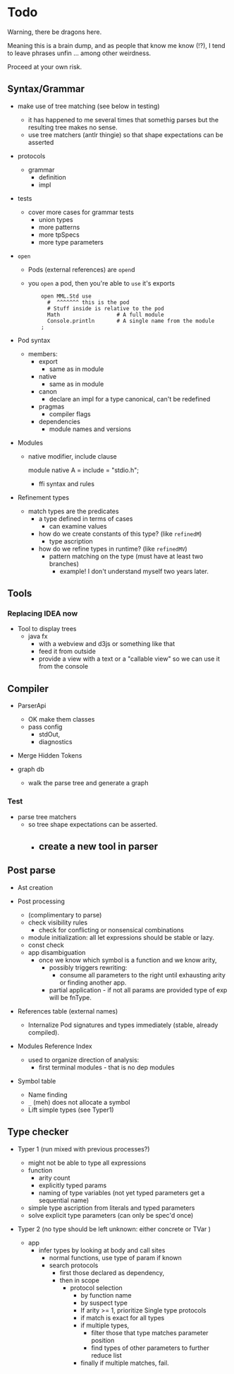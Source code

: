     
# Todo

Warning, there be dragons here.

Meaning this is a brain dump, and as people that know me know (!?), I tend to 
  leave phrases unfin ... among other weirdness.

Proceed at your own risk.

## Syntax/Grammar 

* make use of tree matching (see below in testing)
  - it has happened to me several times that somethig parses but the resulting tree makes no sense.
  - use tree matchers (antlr thingie) so that shape expectations can be asserted


* protocols
  * grammar
    * definition
    * impl


* tests
  
  - cover more cases for grammar tests
    - union types
    - more patterns
    - more tpSpecs
    - more type parameters
    

* `open`
    - Pods (external references) are `open`d
      
    - you `open` a pod, then you're able to `use` it's exports         


              open MML.Std use
                #  ^^^^^^^ this is the pod
                # Stuff inside is relative to the pod
                Math                  # A full module
                Console.println       # A single name from the module
              ;


* Pod syntax
    
  - members:
    - export
        - same as in module
    - native
        - same as in module
    - canon
        - declare an impl for a type canonical, can't be redefined
    - pragmas
        - compiler flags
    - dependencies
        - module names and versions

* Modules
  - native modifier, include clause 
       
       module native A = 
         include = "stdio.h";
     
     - ffi syntax and rules
 
* Refinement types 
  - match types are the predicates
    - a type defined in terms of cases
      - can examine values
    - how do we create constants of this type? (like `refinedM`)
      - type ascription
    - how do we refine types in runtime? (like `refinedMV`)
      - pattern matching on the type (must have at least two branches)
        - example! I don't understand myself two years later.
 
 

## Tools

### Replacing IDEA now

  * Tool to display trees
    - java fx
      - with a webview and d3js or something like that
      - feed it from outside
      - provide a view with a text or a "callable view" so we can use it from the console


## Compiler 

  * ParserApi  
    - OK make them classes 
    - pass config
      - stdOut, 
      - diagnostics
      
  * Merge Hidden Tokens
    
  * graph db
    * walk the parse tree and generate a graph

### Test



* parse tree matchers
  * so tree shape expectations can be asserted.
    - create a new tool in parser
      - 

 
## Post parse 

* Ast creation
* Post processing 
    * (complimentary to parse)  
    * check visibility rules
      * check for conflicting or nonsensical combinations
    * module initialization: all let expressions should be stable or lazy.
    * const check 
  * app disambiguation 
      * once we know which symbol is a function and we know arity, 
        * possibly triggers rewriting:
          * consume all parameters to the right until exhausting arity or finding another app.
        * partial application - if not all params are provided type of exp will be fnType.
        
* References table (external names)
    * Internalize Pod signatures and types immediately (stable,  already compiled).
    
* Modules Reference Index
  * used to organize direction of analysis: 
    - first terminal modules - that is no dep modules

* Symbol table 
  * Name finding
  * `_` (meh) does not allocate a symbol   
  * Lift simple types (see Typer1)


## Type checker

* Typer 1 (run mixed with previous processes?)
  * might not be able to type all expressions
  * function 
    * arity count
    * explicitly typed params  
    * naming of type variables (not yet typed parameters get a sequential name)
  * simple type ascription from literals and typed parameters
  * solve explicit type parameters (can only be spec'd once)

* Typer 2 (no type should be left unknown: either concrete or TVar )  
  * app
    * infer types by looking at body and call sites
      * normal functions, use type of param if known
      * search protocols 
        * first those declared as dependency,
        * then in scope
          * protocol selection
            * by function name
            * by suspect type
            * If arity >= 1, prioritize Single type protocols
            * if match is exact for all types
            * if multiple types, 
              * filter those that type matches parameter position
              * find types of other parameters to further reduce list
            * finally if multiple matches, fail.
    
    
